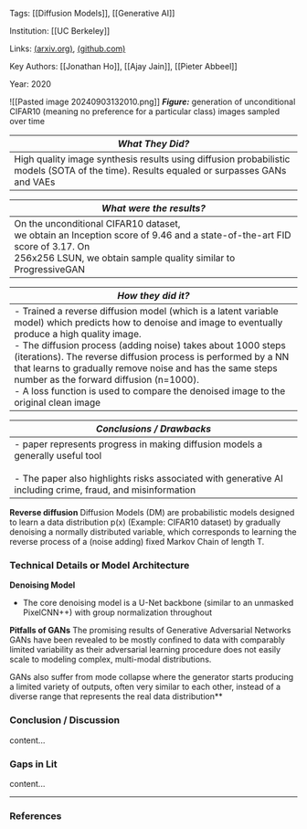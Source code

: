 
Tags: [[Diffusion Models]], [[Generative AI]]

Institution: [[UC Berkeley]]

Links: [(arxiv.org)](https://arxiv.org/abs/2006.11239), [(github.com)](https://github.com/hojonathanho/diffusion)

Key Authors: [[Jonathan Ho]], [[Ajay Jain]], [[Pieter Abbeel]]

Year: 2020


![[Pasted image 20240903132010.png]]
***Figure:*** generation of unconditional CIFAR10 (meaning no preference for a particular class) images sampled over time

| *What They Did?*                                                                                                                         |
| ---------------------------------------------------------------------------------------------------------------------------------------- |
| High quality image synthesis results using diffusion probabilistic models (SOTA of the time). Results equaled or surpasses GANs and VAEs |

| ***What were the results?***                                                                                                                                                                                                               |
| ------------------------------------------------------------------------------------------------------------------------------------------------------------------------------------------------------------------------------------------ |
| On the unconditional CIFAR10 dataset,<br>we obtain an Inception score of 9.46 and a state-of-the-art FID score of 3.17. On<br>256x256 LSUN, we obtain sample quality similar to ProgressiveGAN                                             |

| ***How they did it?***                                                                                                                                                                                                                                                                                                                                                                                                                                                                       |
| -------------------------------------------------------------------------------------------------------------------------------------------------------------------------------------------------------------------------------------------------------------------------------------------------------------------------------------------------------------------------------------------------------------------------------------------------------------------------------------------- |
| - Trained a reverse diffusion model (which is a latent variable model) which predicts how to denoise and image to eventually produce a high quality image. <br>- The diffusion process (adding noise) takes about 1000 steps (iterations). The reverse diffusion process is performed by a NN that learns to gradually remove noise and has the same steps number as the forward diffusion (n=1000). <br>- A loss function is used to compare the denoised image to the original clean image |

| ***Conclusions / Drawbacks***                                                                                                                                                                                                              |
| ------------------------------------------------------------------------------------------------------------------------------------------------------------------------------------------------------------------------------------------ |
| - paper represents progress in making diffusion models a generally useful tool<br><br>- The paper also highlights risks associated with generative AI including crime, fraud, and misinformation                                           |

**Reverse diffusion**
Diffusion Models (DM) are probabilistic models designed to learn a data distribution p(x) (Example: CIFAR10 dataset) by gradually denoising a normally distributed variable, which corresponds to learning the reverse process of a (noise adding) fixed Markov Chain of length T.


### Technical Details or Model Architecture

**Denoising Model**
* The core denoising model is a U-Net backbone (similar to an unmasked PixelCNN++) with group normalization throughout

**Pitfalls of GANs**
The promising results of Generative Adversarial Networks GANs have been revealed to be mostly confined to data with comparably limited variability as their adversarial learning procedure does not easily scale to modeling complex, multi-modal distributions. 

GANs also suffer from mode collapse 
	where the generator starts producing a limited variety of outputs, often very similar to each other, instead of a diverse range that represents the real data distribution**

### Conclusion / Discussion

content...

### Gaps in Lit

content...


---
### References

